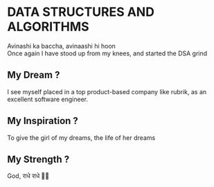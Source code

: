 # DATA STRUCTURES AND ALGORITHMS

Avinashi ka baccha, avinaashi hi hoon<br>
Once again I have stood up from my knees, and started the DSA grind

## My Dream ?
I see myself placed in a top product-based company like rubrik, as an excellent software engineer.

## My Inspiration ?
To give the girl of my dreams, the life of her dreams

## My Strength ?
God, राधे राधे 🙏🏻


